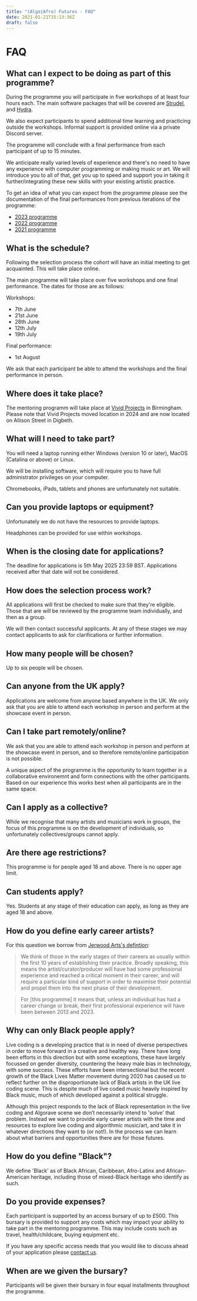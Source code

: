 ```yaml
---
title: "(Algo|Afro) Futures - FAQ"
date: 2021-01-21T15:13:36Z
draft: false
---
```


# FAQ

## What can I expect to be doing as part of this programme?
During the programme you will participate in five workshops of at least four hours each. The main software packages that will be covered are [Strudel](https://strudel.cc/), and [Hydra](https://hydra.ojack.xyz/). 

We also expect participants to spend additional time learning and practicing outside the workshops. Informal support is provided online via a private Discord server.

The programme will conclude with a final performance from each participant of up to 15 minutes.

We anticipate really varied levels of experience and there's no need to have any experience with computer programming or making music or art. We will introduce you to all of that, get you up to speed and support you in taking it further/integrating these new skills with your existing artistic practice.

To get an idea of what you can expect from the programme please see the documentation of the final performances from previous iterations of the programme:

* [2023 programme](/2023-programme)
* [2022 programme](/2022-programme)
* [2021 programme](/2021-programme)

## What is the schedule?
Following the selection process the cohort will have an initial meeting to get acquainted. This will take place online.

The main programme will take place over five workshops and one final performance. The dates for those are as follows:

Workshops:
* 7th June
* 21st June
* 28th June
* 12th July
* 19th July

Final performance:
* 1st August

We ask that each participant be able to attend the workshops and the final performance in person.

## Where does it take place?
The mentoring programm will take place at [Vivid Projects](https://vividprojects.org.uk) in Birmingham. Please note that Vivid Projects moved location in 2024 and are now located on Allison Street in Digbeth.

## What will I need to take part?
You will need a laptop running either Windows (version 10 or later), MacOS (Catalina or above) or Linux.

We will be installing software, which will require you to have full administrator privileges on your computer.

Chromebooks, iPads, tablets and phones are unfortunately not suitable.

## Can you provide laptops or equipment?
Unfortunately we do not have the resources to provide laptops.

Headphones can be provided for use within workshops.

## When is the closing date for applications?
The deadline for applications is 5th May 2025 23:59 BST. Applications received after that date will not be considered.

## How does the selection process work?
All applications will first be checked to make sure that they're eligible. Those that are will be reviewed by the programme team individually, and then as a group.

We will then contact successful applicants. At any of these stages we may contact applicants to ask for clarifications or further information.

## How many people will be chosen?
Up to six people will be chosen.

## Can anyone from the UK apply?
Applications are welcome from anyone based anywhere in the UK. We only ask that you are able to attend each workshop in person and perform at the showcase event in person.

## Can I take part remotely/online?
We ask that you are able to attend each workshop in person and perform at the showcase event in person, and so therefore remote/online participation is not possible.

A unique aspect of the programme is the opportunity to learn together in a collaborative environemnt and form connections with the other participants. Based on our experience this works best when all participants are in the same space.

## Can I apply as a collective?
While we recognise that many artists and musicians work in groups, the focus of this programme is on the development of individuals, so unfortunately collectives/groups cannot apply.

## Are there age restrictions?
This programme is for people aged 18 and above. There is no upper age limit.

## Can students apply?
Yes. Students at any stage of their education can apply, as long as they are aged 18 and above.

## How do you define early career artists?
For this question we borrow from [Jerwood Arts's defintion](https://jerwoodarts.org/faq/):

> We think of those in the early stages of their careers as usually within the first 10 years of establishing their practice. Broadly speaking, this means the artist/curator/producer will have had some professional experience and reached a critical moment in their career, and will require a particular kind of support in order to maximise their potential and propel them into the next phase of their development.

> For [this programme] it means that, unless an individual has had a career change or break, their first professional experience will have been between 2013 and 2023.

## Why can only Black people apply?
Live coding is a developing practice that is in need of diverse perspectives in order to move forward in a creative and healthy way. There have long been efforts in this direction but with some exceptions, these have largely focussed on gender diversity, countering the heavy male bias in technology, with some success. These efforts have been intersectional but the recent growth of the Black Lives Matter movement during 2020 has caused us to reflect further on the disproportionate lack of Black artists in the UK live coding scene. This is despite much of live coded music heavily inspired by Black music, much of which developed against a political struggle.

Although this project responds to the lack of Black representation in the live coding and Algorave scene we don’t necessarily intend to 'solve' that problem. Instead we want to provide early career artists with the time and resources to explore live coding and algorithmic music/art, and take it in whatever directions they want to (or not!). In the process we can learn about what barriers and opportunities there are for those futures.

## How do you define "Black"?
We define 'Black' as of Black African, Caribbean, Afro-Latinx and African-American heritage, including those of mixed-Black heritage who identify as such.

## Do you provide expenses?
Each participant is supported by an access bursary of up to £500. This bursary is provided to support any costs which may impact your ability to take part in the mentoring programme. This may include costs such as travel, health/childcare, buying equipment etc.

If you have any specific access needs that you would like to discuss ahead of your application please [contact us](/about#contact).

## When are we given the bursary?
Participants will be given their bursary in four equal installments throughout the programme.
